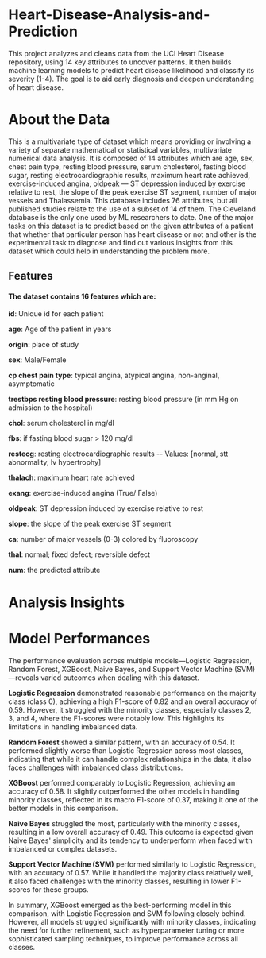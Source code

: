 # Heart-Disease-Analysis-and-Prediction
This project analyzes and cleans data from the UCI Heart Disease repository, using 14 key attributes to uncover patterns. It then builds machine learning models to predict heart disease likelihood and classify its severity (1-4). The goal is to aid early diagnosis and deepen understanding of heart disease.

# About the Data
This is a multivariate type of dataset which means providing or involving a variety of separate mathematical or statistical variables, multivariate numerical data analysis. It is composed of 14 attributes which are age, sex, chest pain type, resting blood pressure, serum cholesterol, fasting blood sugar, resting electrocardiographic results, maximum heart rate achieved, exercise-induced angina, oldpeak — ST depression induced by exercise relative to rest, the slope of the peak exercise ST segment, number of major vessels and Thalassemia. This database includes 76 attributes, but all published studies relate to the use of a subset of 14 of them. The Cleveland database is the only one used by ML researchers to date. One of the major tasks on this dataset is to predict based on the given attributes of a patient that whether that particular person has heart disease or not and other is the experimental task to diagnose and find out various insights from this dataset which could help in understanding the problem more.

## Features

#### **The dataset contains 16 features which are:**

**id**: Unique id for each patient

**age**: Age of the patient in years

**origin**: place of study

**sex**: Male/Female

**cp chest pain type**: typical angina, atypical angina, non-anginal, asymptomatic

**trestbps resting blood pressure**: resting blood pressure (in mm Hg on admission to the hospital)

**chol**: serum cholesterol in mg/dl

**fbs**: if fasting blood sugar > 120 mg/dl

**restecg**: resting electrocardiographic results -- Values: [normal, stt abnormality, lv hypertrophy]

**thalach**: maximum heart rate achieved

**exang**: exercise-induced angina (True/ False)

**oldpeak**: ST depression induced by exercise relative to rest

**slope**: the slope of the peak exercise ST segment

**ca**: number of major vessels (0-3) colored by fluoroscopy

**thal**: normal; fixed defect; reversible defect

**num**: the predicted attribute

# Analysis Insights

# Model Performances

The performance evaluation across multiple models—Logistic Regression, Random Forest, XGBoost, Naive Bayes, and Support Vector Machine (SVM)—reveals varied outcomes when dealing with this dataset.

**Logistic Regression** demonstrated reasonable performance on the majority class (class 0), achieving a high F1-score of 0.82 and an overall accuracy of 0.59. However, it struggled with the minority classes, especially classes 2, 3, and 4, where the F1-scores were notably low. This highlights its limitations in handling imbalanced data.

**Random Forest** showed a similar pattern, with an accuracy of 0.54. It performed slightly worse than Logistic Regression across most classes, indicating that while it can handle complex relationships in the data, it also faces challenges with imbalanced class distributions.

**XGBoost** performed comparably to Logistic Regression, achieving an accuracy of 0.58. It slightly outperformed the other models in handling minority classes, reflected in its macro F1-score of 0.37, making it one of the better models in this comparison.

**Naive Bayes** struggled the most, particularly with the minority classes, resulting in a low overall accuracy of 0.49. This outcome is expected given Naive Bayes' simplicity and its tendency to underperform when faced with imbalanced or complex datasets.

**Support Vector Machine (SVM)** performed similarly to Logistic Regression, with an accuracy of 0.57. While it handled the majority class relatively well, it also faced challenges with the minority classes, resulting in lower F1-scores for these groups.

In summary, XGBoost emerged as the best-performing model in this comparison, with Logistic Regression and SVM following closely behind. However, all models struggled significantly with minority classes, indicating the need for further refinement, such as hyperparameter tuning or more sophisticated sampling techniques, to improve performance across all classes.
